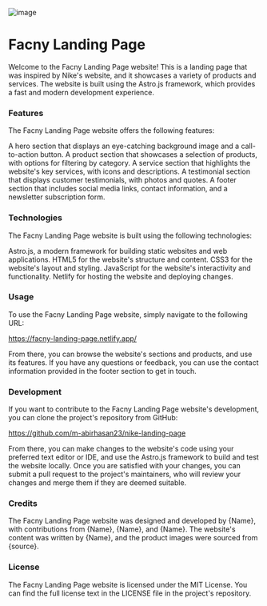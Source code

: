 ![image](https://user-images.githubusercontent.com/126692834/233556594-3fb7e31d-5189-4b22-93f9-a7ec6b6d9d82.png)

# Facny Landing Page
Welcome to the Facny Landing Page website! This is a landing page that was inspired by Nike's website, and it showcases a variety of products and services. The website is built using the Astro.js framework, which provides a fast and modern development experience.

### Features
The Facny Landing Page website offers the following features:

A hero section that displays an eye-catching background image and a call-to-action button.
A product section that showcases a selection of products, with options for filtering by category.
A service section that highlights the website's key services, with icons and descriptions.
A testimonial section that displays customer testimonials, with photos and quotes.
A footer section that includes social media links, contact information, and a newsletter subscription form.

### Technologies
The Facny Landing Page website is built using the following technologies:

Astro.js, a modern framework for building static websites and web applications.
HTML5 for the website's structure and content.
CSS3 for the website's layout and styling.
JavaScript for the website's interactivity and functionality.
Netlify for hosting the website and deploying changes.

### Usage
To use the Facny Landing Page website, simply navigate to the following URL:

https://facny-landing-page.netlify.app/

From there, you can browse the website's sections and products, and use its features. If you have any questions or feedback, you can use the contact information provided in the footer section to get in touch.

### Development
If you want to contribute to the Facny Landing Page website's development, you can clone the project's repository from GitHub:

https://github.com/m-abirhasan23/nike-landing-page

From there, you can make changes to the website's code using your preferred text editor or IDE, and use the Astro.js framework to build and test the website locally. Once you are satisfied with your changes, you can submit a pull request to the project's maintainers, who will review your changes and merge them if they are deemed suitable.

### Credits
The Facny Landing Page website was designed and developed by {Name}, with contributions from {Name}, {Name}, and {Name}. The website's content was written by {Name}, and the product images were sourced from {source}.

### License
The Facny Landing Page website is licensed under the MIT License. You can find the full license text in the LICENSE file in the project's repository.
